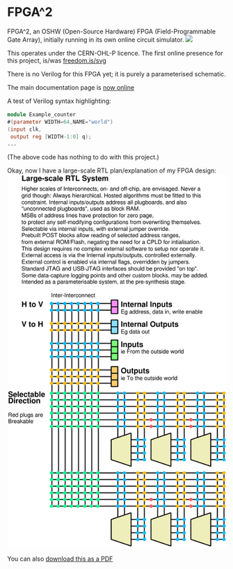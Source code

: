 # FPGA^2
FPGA^2, an OSHW (Open-Source Hardware) FPGA (Field-Programmable Gate Array), initially running in its own online circuit simulator.
![](https://github-readme-stats.vercel.app/api?custom_title=FPGA%5e2%27s+GitHub+Stats&username=RobinHodson&repo=FPGA&show_icons=true&title_color=fc0&icon_color=cfc&text_color=8f8&bg_color=000)

This operates under the CERN-OHL-P licence.
The first online presence for this project, is/was [freedom.is/svg](http://freedom.is/svg)

There is no Verilog for this FPGA yet; it is purely a parameterised schematic.

The main documentation page is [now online](https://robinhodson.github.io/FPGA/)

A test of Verilog syntax highlighting:

```verilog
module Example_counter
#(parameter WIDTH=64,NAME="world")
(input clk,
 output reg [WIDTH-1:0] q);
...
```
(The above code has nothing to do with this project.)

Okay, now I have a large-scale RTL plan/explanation of my FPGA design:
![](docs/rtl1c.png)

You can also [download this as a PDF](https://robinhodson.github.io/FPGA/docs/rtl1c.pdf)
